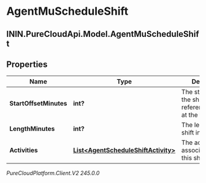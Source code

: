 # AgentMuScheduleShift

## ININ.PureCloudApi.Model.AgentMuScheduleShift

## Properties

|Name | Type | Description | Notes|
|------------ | ------------- | ------------- | -------------|
| **StartOffsetMinutes** | **int?** | The start offset of the shift, relative to referenceStartDate at the top level | |
| **LengthMinutes** | **int?** | The length of the shift in minutes | |
| **Activities** | [**List&lt;AgentScheduleShiftActivity&gt;**](AgentScheduleShiftActivity) | The activities associated with this shift | |



_PureCloudPlatform.Client.V2 245.0.0_
